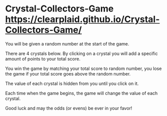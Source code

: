 # Crystal-Collectors-Game https://clearplaid.github.io/Crystal-Collectors-Game/
You will be given a random number at the start of the game.

There are 4 crystals below. By clicking on a crystal you will add a specific amount of points to your total score.

You win the game by matching your total score to random number, you lose the game if your total score goes above the random number.

The value of each crystal is hidden from you until you click on it.

Each time when the game begins, the game will change the value of each crystal.

Good luck and may the odds (or evens) be ever in your favor!
